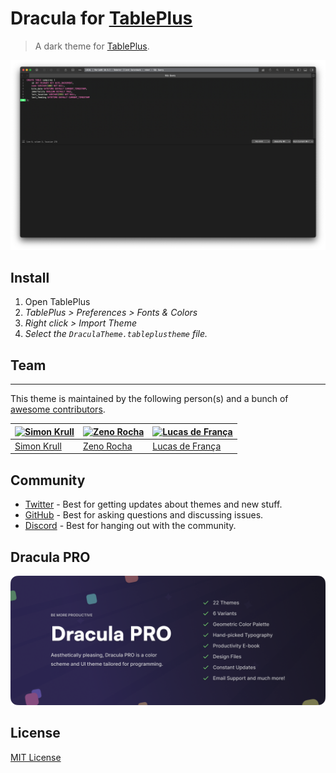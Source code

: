 # Dracula for [TablePlus](https://tableplus.com)

> A dark theme for [TablePlus](https://tableplus.com).

![Screenshot](./screenshot.png)

## Install

1. Open TablePlus
2. _TablePlus > Preferences > Fonts & Colors_
3. _Right click > Import Theme_
4. _Select the `DraculaTheme.tableplustheme` file._

## Team
****
This theme is maintained by the following person(s) and a bunch of [awesome contributors](https://github.com/dracula/tableplus/graphs/contributors).

| [![Simon Krull](https://github.com/crydotsnake.png?size=100)](https://github.com/crydotsnake) | [![Zeno Rocha](https://github.com/zenorocha.png?size=100)](https://github.com/zenorocha) | [![Lucas de França](https://github.com/luxonauta.png?size=100)](https://github.com/luxonauta) |
| ---------------------------------------------------------------------------------------- | ---------------------------------------------------------------------------------------- | --------------------------------------------------------------------------------------------- |
| [Simon Krull](https://github.com/crydotsnake)                                             | [Zeno Rocha](https://github.com/zenorocha)                                               | [Lucas de França](https://github.com/luxonauta)                                               |

## Community

- [Twitter](https://twitter.com/draculatheme) - Best for getting updates about themes and new stuff.
- [GitHub](https://github.com/dracula/dracula-theme/discussions) - Best for asking questions and discussing issues.
- [Discord](https://draculatheme.com/discord-invite) - Best for hanging out with the community.

## Dracula PRO

[![Dracula PRO](./.github/dracula-pro.png)](https://draculatheme.com/pro)

## License

[MIT License](./LICENSE)
